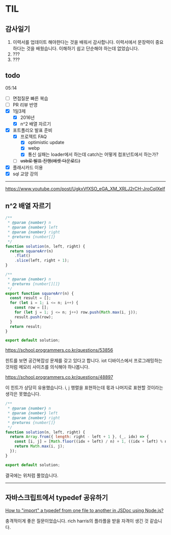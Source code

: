 # TIL

## 감사일기

1. 이력서를 업데이트 해야한다는 것을 배워서 감사합니다. 이력서에서 문장력이 중요하다는 것을 배웠습니다. 이해하기 쉽고 단순해야 하는데 없었습니다.
2. ???
3. ???

## todo

05:14

- [ ] 면접질문 빠른 복습
- [ ] PR 리뷰 반영
- [x] 1일3제
  - [x] 2016년
  - [x] n^2 배열 자르기
- [x] 포트폴리오 발표 준비
  - [x] 프로젝트 FAQ
    - [x] optimistic update
    - [x] webp
    - [x] 통신 실패는 loader에서 하는데 catch는 어떻게 컴포넌트에서 하는가?
  - [ ] ~~usb로 발표 진행(에셋 다운로드)~~
- [x] 플래시카드 이용
- [x] sql 교양 강의

---

https://www.youtube.com/post/UgkxVfXSO_eGA_XM_XRLJ2rCH-JroCqIXelf

## n^2 배열 자르기

```js
/**
 * @param {number} n
 * @param {number} left
 * @param {number} right
 * @returns {number[]}
 */
function solution(n, left, right) {
  return squareArr(n)
    .flat()
    .slice(left, right + 1);
}

/**
 * @param {number} n
 * @returns {number[][]}
 */
export function squareArr(n) {
  const result = [];
  for (let i = 1; i <= n; i++) {
    const row = [];
    for (let j = 1; j <= n; j++) row.push(Math.max(i, j));
    result.push(row);
  }
  return result;
}

export default solution;
```

https://school.programmers.co.kr/questions/53856

힌트를 보면 공간복잡성 문제를 갖고 있다고 합니다. iot 디바이스에서 프로그래밍하는 것처럼 메모리 사이즈를 의식해야 하나봅니다.

https://school.programmers.co.kr/questions/48897

이 힌트가 상당히 유용했습니다. i, j 행렬을 표현하는데 몫과 나머지로 표현할 것이라는 생각은 못했습니다.

```js
/**
 * @param {number} n
 * @param {number} left
 * @param {number} right
 * @returns {number[]}
 */
function solution(n, left, right) {
  return Array.from({ length: right - left + 1 }, (_, idx) => {
    const [i, j] = [Math.floor((idx + left) / n) + 1, ((idx + left) % n) + 1];
    return Math.max(i, j);
  });
}

export default solution;
```

결국에는 위처럼 풀었습니다.

---

## 자바스크립트에서 typedef 공유하기

[How to "import" a typedef from one file to another in JSDoc using Node.js?](https://stackoverflow.com/questions/49836644/how-to-import-a-typedef-from-one-file-to-another-in-jsdoc-using-node-js)

충격적이게 좋은 질문이었습니다. rich harris의 플라플을 받을 자격이 생긴 것 같습니다.

